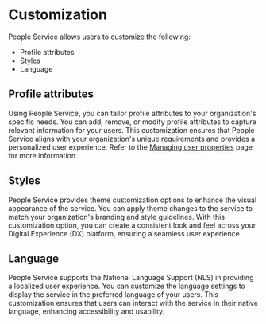 # Customization

People Service allows users to customize the following:

- Profile attributes
- Styles
- Language

## Profile attributes

Using People Service, you can tailor profile attributes to your organization's specific needs. You can add, remove, or modify profile attributes to capture relevant information for your users. This customization ensures that People Service aligns with your organization's unique requirements and provides a personalized user experience. Refer to the [Managing user properties](../../administration/managing_user_properties/index.md) page for more information.

## Styles

People Service provides theme customization options to enhance the visual appearance of the service. You can apply theme changes to the service to match your organization's branding and style guidelines. With this customization option, you can create a consistent look and feel across your Digital Experience (DX) platform, ensuring a seamless user experience.

## Language

People Service supports the National Language Support (NLS) in providing a localized user experience. You can customize the language settings to display the service in the preferred language of your users. This customization ensures that users can interact with the service in their native language, enhancing accessibility and usability.
